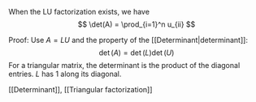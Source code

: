 When the LU factorization exists, we have
$$
\det(A) = \prod_{i=1}^n u_{ii}
$$

Proof: Use $A=LU$ and the property of the [[Determinant|determinant]]:
$$
\det(A) = \det(L) \det(U)
$$
For a triangular matrix, the determinant is the product of the diagonal entries. $L$ has 1 along its diagonal.

[[Determinant]], [[Triangular factorization]]